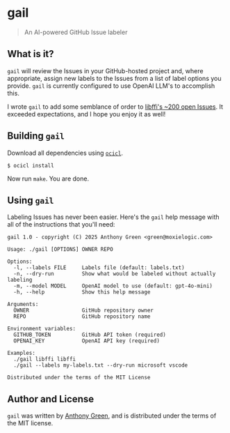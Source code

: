 # gail
> An AI-powered GitHub Issue labeler

What is it?
------------
``gail`` will review the Issues in your GitHub-hosted project and,
where appropriate, assign new labels to the Issues from a list of
label options you provide. ``gail`` is currently configured to use
OpenAI LLM's to accomplish this.

I wrote `gail` to add some semblance of order to [libffi's ~200 open
Issues](https://github.com/libffi/libffi/issues).  It exceeded
expectations, and I hope you enjoy it as well!

Building `gail`
----------------
Download all dependencies using [`ocicl`](https://github.com/ocicl/ocicl).
```
$ ocicl install
```
Now run `make`.  You are done.

Using `gail`
-------------

Labeling Issues has never been easier.  Here's the `gail` help message
with all of the instructions that you'll need:

```
gail 1.0 - copyright (C) 2025 Anthony Green <green@moxielogic.com>

Usage: ./gail [OPTIONS] OWNER REPO

Options:
  -l, --labels FILE     Labels file (default: labels.txt)
  -n, --dry-run         Show what would be labeled without actually labeling
  -m, --model MODEL     OpenAI model to use (default: gpt-4o-mini)
  -h, --help            Show this help message

Arguments:
  OWNER                 GitHub repository owner
  REPO                  GitHub repository name

Environment variables:
  GITHUB_TOKEN          GitHub API token (required)
  OPENAI_KEY            OpenAI API key (required)

Examples:
  ./gail libffi libffi
  ./gail --labels my-labels.txt --dry-run microsoft vscode

Distributed under the terms of the MIT License
```


Author and License
-------------------

``gail`` was written by [Anthony Green](https://github.com/atgreen),
and is distributed under the terms of the MIT license.

